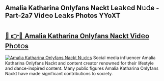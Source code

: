 ## Amalia Katharina Onlyfans Nackt Le𝚊k𝚎d N𝚞𝚍e - Part-2a7 Vid𝚎o Le𝚊ks Photos YYoXT

# <h2><a href="http://fb83w5v.evod.top/?m=Amalia+Katharina+Onlyfans+Nackt">🔗 👉🔴 Amalia Katharina Onlyfans Nackt Vid𝚎o Ph𝚘t𝚘s</a></h2>

[![Amalia Katharina Onlyfans Nackt N𝚞d𝚎s](https://i.imgur.com/8V9OHl7.gif)](http://fb83w5v.evod.top/?m=Amalia+Katharina+Onlyfans+Nackt)
Social media influencer Amalia Katharina Onlyfans Nackt and content creator renowned for their lifestyle and dance-inspired content. Many public figures Amalia Katharina Onlyfans Nackt have made significant contributions to society. 
